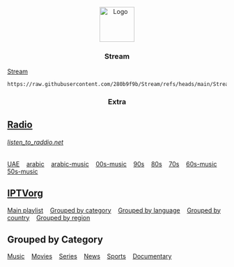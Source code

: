 <!-- PROJECT LOGO -->
<br />
<div align="center">
  <a href="https://280b9f9b.github.io/Stream/">
    <img src="https://280b9f9b.github.io/IPTV/Resource/main.png" alt="Logo" width="80" height="80">
  </a>

<h3 align="center">Stream</h3>
</div>

[Stream](https://280b9f9b.github.io/Stream/)

   ```
   https://raw.githubusercontent.com/280b9f9b/Stream/refs/heads/main/Stream/Stream.m3u8
   ```

<h3 align="center">Extra</h3>

## [Radio](https://junguler.github.io/listen_to_raddio.net/)
###### [listen_to_raddio.net](https://github.com/junguler/listen_to_raddio.net/tree/main?tab=readme-ov-file)

[UAE](https://280b9f9b.github.io/IPTVList/Radio/united-arab-emirates.html) &nbsp;&nbsp; [arabic](https://280b9f9b.github.io/IPTVList/Radio/arabic.html) &nbsp;&nbsp; [arabic-music](https://280b9f9b.github.io/IPTVList/Radio/arabic-music.html) &nbsp;&nbsp; [00s-music](https://280b9f9b.github.io/IPTVList/Radio/00s-music.html) &nbsp;&nbsp; [90s](https://280b9f9b.github.io/IPTVList/Radio/90s.html) &nbsp;&nbsp; [80s](https://280b9f9b.github.io/IPTVList/Radio/80s.html) &nbsp;&nbsp; [70s](https://280b9f9b.github.io/IPTVList/Radio/70s.html) &nbsp;&nbsp; [60s-music](https://280b9f9b.github.io/IPTVList/Radio/60s-music.html) &nbsp;&nbsp; [50s-music](https://280b9f9b.github.io/IPTVList/Radio/50s-music.html)



<!-- GETTING STARTED -->
## [IPTVorg](https://github.com/iptv-org/iptv)

[Main playlist](https://280b9f9b.github.io/Stream/List/IPTVorg/Main%20playlist.html) &nbsp;&nbsp; [Grouped by category](https://280b9f9b.github.io/Stream/List/IPTVorg/Grouped%20by%20category.html) &nbsp;&nbsp; [Grouped by language](https://280b9f9b.github.io/Stream/List/IPTVorg/Grouped%20by%20language.html) &nbsp;&nbsp; [Grouped by country](https://280b9f9b.github.io/Stream/List/IPTVorg/Grouped%20by%20country.html) &nbsp;&nbsp; [Grouped by region](https://280b9f9b.github.io/Stream/List/IPTVorg/Grouped%20by%20region.html)

<!-- GETTING STARTED -->
## Grouped by Category
[Music](https://280b9f9b.github.io/Stream/List/IPTVorg/Category/Music.html) &nbsp;&nbsp; [Movies](https://280b9f9b.github.io/Stream/List/IPTVorg/Category/Movies.html) &nbsp;&nbsp; [Series](https://280b9f9b.github.io/Stream/List/IPTVorg/Category/Series.html) &nbsp;&nbsp; [News](https://280b9f9b.github.io/Stream/List/IPTVorg/Category/News.html) &nbsp;&nbsp; [Sports](https://280b9f9b.github.io/Stream/List/IPTVorg/Category/Sports.html) &nbsp;&nbsp; [Documentary](https://280b9f9b.github.io/Stream/List/IPTVorg/Category/Documentary.html)
